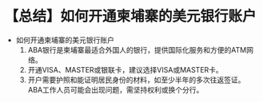 # 【总结】如何开通柬埔寨的美元银行账户

-   如何开通柬埔寨的美元银行账户
    1.  ABA银行是柬埔寨最适合外国人的银行，提供国际化服务和方便的ATM网络。
    2.  开通VISA、MASTER或银联卡，建议选择VISA或MASTER卡。
    3.  开户需要护照和能证明居民身份的材料，如至少半年的多次往返签证。ABA工作人员可能会出现问题，需坚持权利或换个分行。
